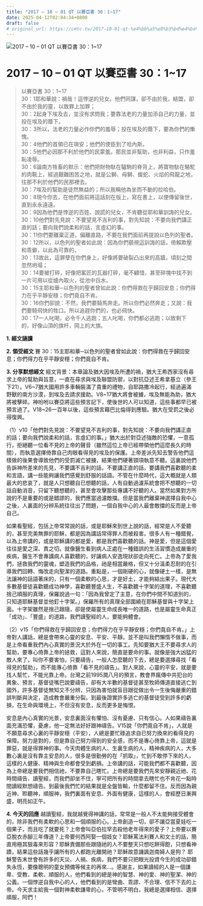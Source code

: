 ```yaml
---
title: "2017 – 10 – 01 QT 以賽亞書 30：1~17"
date: 2025-04-12T02:04:34+0800
draft: false
# original_url: https://cmtc.tw/2017-10-01-qt-%e4%bb%a5%e8%b3%bd%e4%ba%9e%e6%9b%b8-30%ef%bc%9a117
---
```


![2017 – 10 – 01 QT 以賽亞書 30：1\~17](/images/qt.jpg   "2017 – 10 – 01 QT 以賽亞書 30：1\~17")

# 2017 – 10 – 01 QT 以賽亞書 30：1\~17

> 以賽亞書 30：1\~17  
> 30：1耶和華說：禍哉！這悖逆的兒女。他們同謀，卻不由於我，結盟，卻不由於我的靈，以致罪上加罪；  
> 30：2起身下埃及去，並沒有求問我；要靠法老的力量加添自己的力量，並投在埃及的蔭下。  
> 30：3所以，法老的力量必作你們的羞辱；投在埃及的蔭下，要為你們的慚愧。  
> 30：4他們的首領已在瑣安；他們的使臣到了哈內斯。  
> 30：5他們必因那不利於他們的民蒙羞。那民並非幫助，也非利益，只作羞恥凌辱。  
> 30：6論南方牲畜的默示：他們把財物馱在驢駒的脊背上，將寶物馱在駱駝的肉鞍上，經過艱難困苦之地，就是公獅、母獅、蝮蛇、火焰的飛龍之地，往那不利於他們的民那裡去。  
> 30：7埃及的幫助是徒然無益的；所以我稱他為坐而不動的拉哈伯。  
> 30：8現今你去，在他們面前將這話刻在版上，寫在書上，以便傳留後世，直到永永遠遠。  
> 30：9因為他們是悖逆的百姓、說謊的兒女，不肯聽從耶和華訓誨的兒女。  
> 30：10他們對先見說：不要望見不吉利的事，對先知說：不要向我們講正直的話；要向我們說柔和的話，言虛幻的事。  
> 30：11你們要離棄正道，偏離直路，不要在我們面前再提說以色列的聖者。  
> 30：12所以，以色列的聖者如此說：因為你們藐視這訓誨的話，倚賴欺壓和乖僻，以此為可靠的，  
> 30：13故此，這罪孽在你們身上，好像將要破裂凸出來的高牆，頃刻之間忽然坍塌；  
> 30：14要被打碎，好像把窰匠的瓦器打碎，毫不顧惜，甚至碎塊中找不到一片可用以從爐內取火，從池中舀水。  
> 30：15主耶和華─以色列的聖者曾如此說：你們得救在乎歸回安息；你們得力在乎平靜安穩；你們竟自不肯。  
> 30：16你們卻說：不然，我們要騎馬奔走。所以你們必然奔走；又說：我們要騎飛快的牲口。所以追趕你們的，也必飛快。  
> 30：17一人叱喝，必令千人逃跑；五人叱喝，你們都必逃跑；以致剩下的，好像山頂的旗杆，岡上的大旗。

**1. 經文誦讀**

**2. 領受經文**
賽 30：15主耶和華─以色列的聖者曾如此說：你們得救在乎歸回安息；你們得力在乎平靜安穩；你們竟自不肯。

**3. 分享默想經文**
經文背景：本章論及猶大因埃及所遭的禍，猶大王希西家沒有尋求上帝的幫助與旨意，一直在尋求與埃及聯盟防禦，以對抗亞述王希拿基立（參王下21）。V6\~7猶大國用許多車輛裝滿了貴重的禮物，自耶路撒冷起行，經過遍滿野獸的南方沙漠，到埃及去請求援助。V8\~17猶大將會被擄，埃及無能為助，猶大將被擊碎。神吩咐以賽亞將這些預言記下，使後世的人可以知道，這些事都早已被預言過了。V18\~26一百年以後，這些預言藉巴比倫得到應驗。猶大在受罰之後必得復興。

（1）v10「他們對先見說：不要望見不吉利的事，對先知說：不要向我們講正直的話；要向我們說柔和的話，言虛幻的事。」猶大出於對亞述強敵的恐懼，一意孤行，拒絕聽一位看不見的上帝的聲音（雖然這位上帝已經帶領他們這麼長久的時間），而執意選擇倚靠自己肉眼看得見的埃及的保護。上帝差派先知去警告他們這樣做的後果會導致他們的受罰滅亡被擄，結果他們硬著頸項執意不聽。這裏說他們告訴神所差來的先見，不要講不吉利的話，不要講正直的話，要講我們喜歡聽的柔和言語，講一些能夠讓我們感覺到舒服的話語。不管在什麼時代，這大概就是人類最大的悲哀了，就是人只想聽自已想聽的話，人有自動過濾系統會把不想聽的一切話自動消音，只留下聽想聽的，甚至會攻擊那些專講不好聽的人。當然如果對方所說的不是重要的或是錯謬的，我們應當過濾敵擋。但是當我們離棄神選擇自我中心之後，人裏面的分辨系統往往出了問題，一個自我中心的人最會敵擋的反而是上帝自己。

如果看聖經，包括上帝常常說的話，或是耶穌來到世上說的話，經常是人不愛聽的，甚至完美無罪的耶穌，都是因為講話常得罪人而被殺害。很多人有一種錯覺，以為上帝講的，或是耶穌講的都是愛，都是我們喜歡聽的話。神是愛，但是這個愛往往是愛之深、責之切。就像醫生看到病人正處在一種錯誤的生活習慣造成嚴重的疾病，醫生不會專講病人喜歡聽的，好讓病人安逸現狀卻走向死亡。上帝為了愛我們，拯救我們的靈魂，塑造我們的品格，祂是相當嚴格，但又十分溫柔忍耐的在引導我們回轉、悔改走向聖潔的道路。重點是，一個剛硬的心，就像硬土一樣，是無法讓神的話語著床的，只有一個柔軟的心思，才是好土，才能夠結出果子。現代大多數基督徒喜歡聽成功神學，喜歡聽豐盛人生，不喜歡聽十字架的道理，不喜歡聽捨己順服的真理，保羅說過一句：「因為我曾定了主意，在你們中間不知道別的，只知道耶穌基督並他釘十字架。」保羅所有的真理全部圍繞在耶穌基督與十字架上面。十字架雖然是捨己跟隨，卻是使屬靈生命成長唯一的道路，也是屬靈生命真正「成功」、「豐盛」的道路，我們讀聖經的人，要能夠體會。

（2）v15「你們得救在乎歸回安息；你們得力在乎平靜安穩；你們竟自不肯。」上帝對人講話，總是會帶來心靈的安息、平安、平靜。並不是叫我們懶惰不做事，而是上帝看重我們內心真實的景況大於外在一切的事工。先知要猶大王不要尋求人的幫助，要專心倚靠上帝的拯救，這對人來說，簡直是要命的事。就像是強大凶猛的敵人來了，叫你不要害怕，只要禱告，一般人怎麼聽的下去，總是要選擇尋找「看得見的幫助」，而不能專心倚靠「看不見的禱告」。對人來說，心靈的平安，就是要找人幫忙，不能光靠上帝。台灣之前1995潤八月的預言，教會界瘋傳中共犯台的異象、預言，基督徒嘴巴說要禱告，卻有大半數的基督徒甚至牧師傳道直接逃亡到國外，許多基督徒無知又不分辨，只因為害怕就盲目跟從做出令一生後悔嚴重的錯誤判斷與決定，造成教會嚴重分裂。到最後證實許多逃亡的基督徒受到許多的虧損，在生命與環境上，不但沒有安息，反而更多是悔恨。

安息是內心真實的光景，安息裏面沒有懼怕、沒有憂慮、只有信心。人如果禱告裏面充滿恐懼，憂慮，他一定無法好好跟神禱告。V15說「你們竟自不肯」，人就是不願意尋求心裏的平靜安穩（平安），人總是要忙碌追求自已努力換來的看得見的保障。努力是對的，但是靠自己努力得到的安全感，而不是專心倚靠上帝，這就是罪惡，就是得罪神的事。今天肉體生病的人、生裏生病的人，精神疾病的人，大多數心裏是沒有靠主安息的人，很多是很勤勞的在「抓取」，忙到不敢停下來的人，這樣的人健康、精神與生命都會受到虧損。上帝講的話，可能我們都不喜歡聽，因為上帝總是要我們相信祂，不要靠自己瞎忙。上帝總是要我們先來安靜親近祂、花時間禱告、讀聖經，而我們卻坐不住，寧可把所有的時間拿去瞎忙也不肯花一點時間讀經默想禱告。到最後我們忙的結果就是全盤皆輸，什麼都留不住。反而因為親近神、聆聽神，順服神，我們裏面有安息、外面有健康，這樣的人，會經歷日漸興盛，明亮如正午。

**4. 今天的回應**
越讀聖經，我就越覺得神講的話，常常是一般人不太能夠接受體會的，除非我們有柔軟的心思和一個順服的心。上帝創造一切，卻不讓亞當夏娃吃一個果子，而且吃了就要死？上帝會叫亞伯拉罕去殺他老年得來的愛子？上帝要以賽亞脫衣赤腳三年傳道？上帝要何西阿娶一個妓女？耶穌罵法利賽人和文士的話，簡直用極其狠毒來形容？耶穌責備那些跟隨祂的人不要整天只想吃餅得飽，只想看神蹟，結果這些話幾乎讓所有的人都跑光離開祂？耶穌故意譏諷迦南婦人是狗？ 耶穌警告末世會有許多的天災、人禍、疾病，我們不要只把眼光投資今生的成功卻錯失永恆，要像聰明的童女預備等候主的再來…。感謝主，如果讀經的人是一個謙卑、受教、柔軟、順服的人，他們看到的總是神的智慧、神的愛、神的聖潔、神的公義。一個悖逆自我中心的人，他們看到的是彎曲、乖謬、不合理、信不下去的上帝。今天求主給我一個對神柔軟謙卑的心，不管明不明白，我總是選擇相信、選擇順服，阿們！
